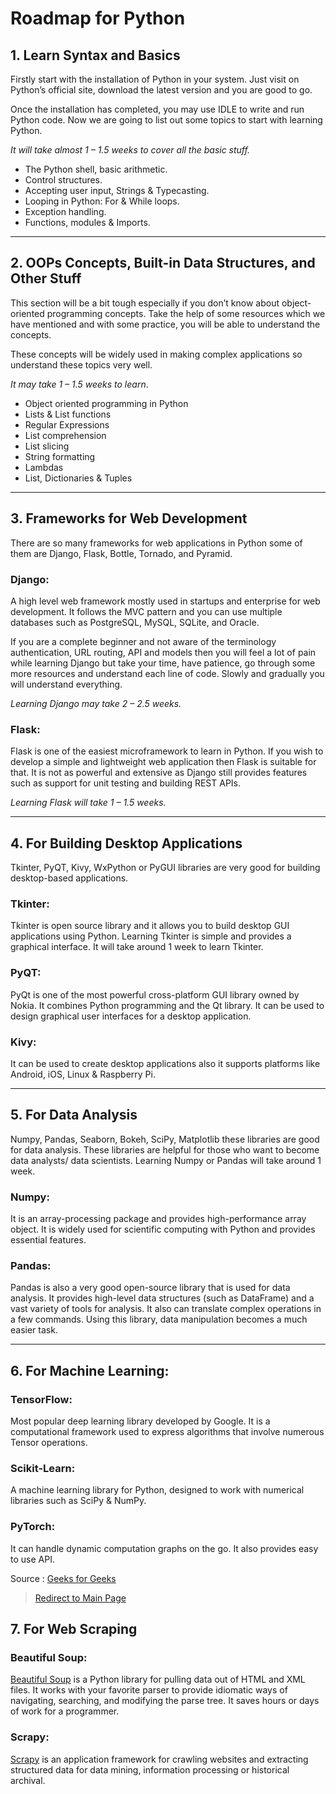 # Roadmap for Python

## 1. Learn Syntax and Basics

Firstly start with the installation of Python in your system. Just visit on Python’s official site, download the latest version and you are good to go.

Once the installation has completed, you may use IDLE to write and run Python code. Now we are going to list out some topics to start with learning Python.

_It will take almost 1 – 1.5 weeks to cover all the basic stuff._

- The Python shell, basic arithmetic.
- Control structures.
- Accepting user input, Strings & Typecasting.
- Looping in Python: For & While loops.
- Exception handling.
- Functions, modules & Imports.

---

## 2. OOPs Concepts, Built-in Data Structures, and Other Stuff

This section will be a bit tough especially if you don’t know about object-oriented programming concepts. Take the help of some resources which we have mentioned and with some practice, you will be able to understand the concepts.

These concepts will be widely used in making complex applications so understand these topics very well.

_It may take 1 – 1.5 weeks to learn_.

- Object oriented programming in Python
- Lists & List functions
- Regular Expressions
- List comprehension
- List slicing
- String formatting
- Lambdas
- List, Dictionaries & Tuples

---

## 3. Frameworks for Web Development

There are so many frameworks for web applications in Python some of them are Django, Flask, Bottle, Tornado, and Pyramid.

### Django:

A high level web framework mostly used in startups and enterprise for web development. It follows the MVC pattern and you can use multiple databases such as PostgreSQL, MySQL, SQLite, and Oracle.

If you are a complete beginner and not aware of the terminology authentication, URL routing, API and models then you will feel a lot of pain while learning Django but take your time, have patience, go through some more resources and understand each line of code. Slowly and gradually you will understand everything.

_Learning Django may take 2 – 2.5 weeks._

### Flask:

Flask is one of the easiest microframework to learn in Python. If you wish to develop a simple and lightweight web application then Flask is suitable for that. It is not as powerful and extensive as Django still provides features such as support for unit testing and building REST APIs.

_Learning Flask will take 1 – 1.5 weeks._

---

## 4. For Building Desktop Applications

Tkinter, PyQT, Kivy, WxPython or PyGUI libraries are very good for building desktop-based applications.

### Tkinter:

Tkinter is open source library and it allows you to build desktop GUI applications using Python. Learning Tkinter is simple and provides a graphical interface. It will take around 1 week to learn Tkinter.

### PyQT:

PyQt is one of the most powerful cross-platform GUI library owned by Nokia. It combines Python programming and the Qt library. It can be used to design graphical user interfaces for a desktop application.

### Kivy:

It can be used to create desktop applications also it supports platforms like Android, iOS, Linux & Raspberry Pi.

---

## 5. For Data Analysis

Numpy, Pandas, Seaborn, Bokeh, SciPy, Matplotlib these libraries are good for data analysis. These libraries are helpful for those who want to become data analysts/ data scientists. Learning Numpy or Pandas will take around 1 week.

### Numpy:

It is an array-processing package and provides high-performance array object. It is widely used for scientific computing with Python and provides essential features.

### Pandas:

Pandas is also a very good open-source library that is used for data analysis. It provides high-level data structures (such as DataFrame) and a vast variety of tools for analysis. It also can translate complex operations in a few commands. Using this library, data manipulation becomes a much easier task.

---

## 6. For Machine Learning:

### TensorFlow:

Most popular deep learning library developed by Google. It is a computational framework used to express algorithms that involve numerous Tensor operations.

### Scikit-Learn:

A machine learning library for Python, designed to work with numerical libraries such as SciPy & NumPy.

### PyTorch:

It can handle dynamic computation graphs on the go. It also provides easy to use API.

Source : [Geeks for Geeks](https://www.geeksforgeeks.org/best-way-to-start-learning-python-a-complete-roadmap/)

> [Redirect to Main Page](https://github.com/thegeekyb0y/learnpython)

## 7. For Web Scraping

### Beautiful Soup:

[Beautiful Soup](https://www.crummy.com/software/BeautifulSoup/bs4/doc/) is a Python library for pulling data out of HTML and XML files. It works with your favorite parser to provide idiomatic ways of navigating, searching, and modifying the parse tree. It saves hours or days of work for a programmer.

### Scrapy:

[Scrapy](https://doc.scrapy.org/en/1.0/intro/overview.html) is an application framework for crawling websites and extracting structured data for data mining, information processing or historical archival.

